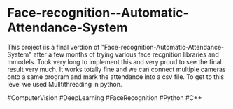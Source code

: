 # Face-recognition--Automatic-Attendance-System

This project iis a final verdion of "Face-recognition-Automatic-Attendance-System" after a few months of trying various face recgnition libraries and mmodels. Took very long to implement this and very proud to see the final result very much. 
It works totally fine and we can connect multiple cameras onto a same program and mark the attendance into a csv file. To get to this level we used Mulltithreading in python.

#ComputerVision #DeepLearning #FaceRecognition #Python #C++
